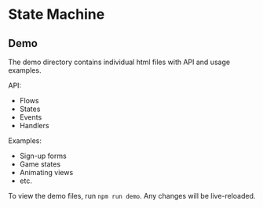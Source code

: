 # State Machine

## Demo

The demo directory contains individual html files with API and usage examples.

API:

- Flows
- States
- Events
- Handlers

Examples:

- Sign-up forms
- Game states
- Animating views
- etc.

To view the demo files, run `npm run demo`. Any changes will be live-reloaded.